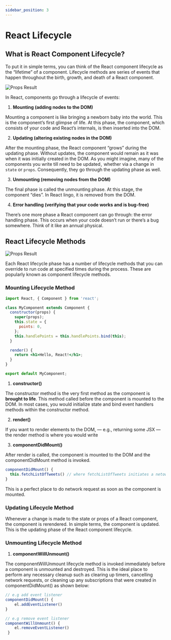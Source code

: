 ```yaml
---
sidebar_position: 3
---
```


# React Lifecycle

## What is React Component Lifecycle?

To put it in simple terms, you can think of the React component lifecycle as the “lifetime” of a component. Lifecycle methods are series of events that happen throughout the birth, growth, and death of a React component.

![Props Result](/img/documentation/react/react-lifecycle-diagram.png)

In React, components go through a lifecycle of events:

1. **Mounting (adding nodes to the DOM)**

Mounting a component is like bringing a newborn baby into the world. This is the component’s first glimpse of life. At this phase, the component, which consists of your code and React’s internals, is then inserted into the DOM.

2. **Updating (altering existing nodes in the DOM)**

After the mounting phase, the React component “grows” during the updating phase. Without updates, the component would remain as it was when it was initially created in the DOM. As you might imagine, many of the components you write till need to be updated ,  whether via a change in `state` or `props`. Consequently, they go through the updating phase as well.

3. **Unmounting (removing nodes from the DOM)**

The final phase is called the unmounting phase. At this stage, the component “dies”. In React lingo, it is removed from  the DOM.

4. **Error handling (verifying that your code works and is bug-free)**

There’s one more phase a React component can go through: the error handling phase. This occurs when your code doesn’t run or there’s a bug somewhere. Think of it like an annual physical.

## React Lifecycle Methods

![Props Result](/img/documentation/react/react-lifecycle-methods-diagram.png)

Each React lifecycle phase has a number of lifecycle methods that you can override to run code at specified times during the process. These are popularly known as component lifecycle methods.

### Mounting Lifecycle Method

```jsx title="src/myComponent.js"
import React, { Component } from 'react';

class MyComponent extends Component {
  constructor(props) {
    super(props);
    this.state = {
      points: 0,
    };
    this.handlePoints = this.handlePoints.bind(this);
  }

  render() {
    return <h1>Hello, React!</h1>;
  }
}

export default MyComponent;
```

1. **constructor()**

The constructor method is the very first method as the component is **brought to life**. This method called before the component is mounted to the DOM. In most cases, you would initialize state and bind event handlers methods within the constructor method.

2. **render()**

If you want to render elements to the DOM, — e.g., returning some JSX — the render method is where you would write

3. **componentDidMount()**

After render is called, the component is mounted to the DOM and the componentDidMount method is invoked.

```jsx
componentDidMount() {
  this.fetchListOfTweets() // where fetchListOfTweets initiates a netowrk request to fetch a certain list of tweets.
}
```

This is a perfect place to do network request as soon as the component is mounted.

### Updating Lifecycle Method

Whenever a change is made to the state or props of a React component, the component is rerendered. In simple terms, the component is updated. This is the updating phase of the React component lifecycle.

### Unmounting Lifecycle Method

1. **componentWillUnmount()**

The componentWillUnmount lifecycle method is invoked immediately before a component is unmounted and destroyed. This is the ideal place to perform any necessary cleanup such as clearing up timers, cancelling network requests, or cleaning up any subscriptions that were created in componentDidMount() as shown below:

```jsx
// e.g add event listener
componentDidMount() {
    el.addEventListener()
}

// e.g remove event listener
componentWillUnmount() {
    el.removeEventListener()
 }
```
